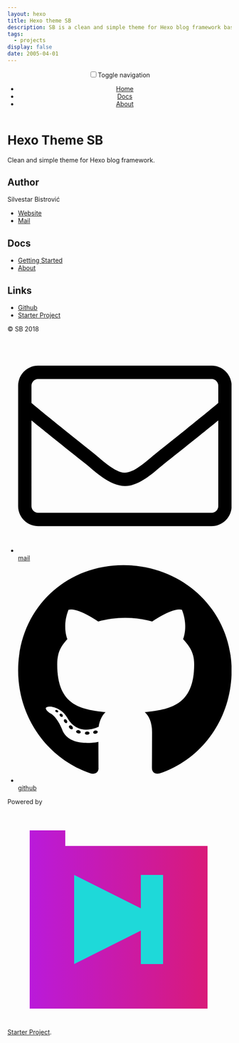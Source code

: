 ```yaml
---
layout: hexo
title: Hexo theme SB
description: SB is a clean and simple theme for Hexo blog framework based on pink and dark colors, Vollkorn and Playfair Display fonts, and best practices in 2018.
tags:
  - projects
display: false
date: 2005-04-01
---
```


<header class="header">
  <nav class="nav">
    <input class="nav__checkbox" type="checkbox" id="NavToggle"><label class="nav__toggle" for="NavToggle">Toggle navigation</label>
    <ul class="nav__list">
      <li class="nav__item"><a class="nav__link" href="/side-projects/sbtheme/">Home</a></li>
      <li class="nav__item"><a class="nav__link" href="/side-projects/sbtheme/docs/">Docs</a>
      </li>
      <li class="nav__item"><a class="nav__link" href="/side-projects/sbtheme/about/">About</a></li>
    </ul>
  </nav>
</header>
<div class="wrapper">
  <div class="home">
    <div class="home__box">
      <h1>Hexo Theme SB</h1>
      <p>Clean and simple theme for Hexo blog framework.</p>
    </div>
    <div class="home__box">
      <h2>Author</h2>
      <p>Silvestar Bistrović</p>
      <ul>
        <li><a href="/">Website</a></li>
        <li><a href="mailto:me@silvestar.codes?Subject=Hello">Mail</a></li>
      </ul>
    </div>
    <div class="home__box">
      <h2>Docs</h2>
      <ul>
        <li><a href="/side-projects/sbtheme/getting-started/">Getting Started</a></li>
        <li><a href="/side-projects/sbtheme/about/">About</a></li>
      </ul>
    </div>
    <div class="home__box">
      <h2>Links</h2>
      <ul>
        <li><a href="https://github.com/maliMirkec/hexo-theme-sb">Github</a></li>
        <li><a href="/side-projects/starter-project/">Starter Project</a></li>
      </ul>
    </div>
  </div>
</div>
<footer class="footer">
  <div class="copyright">
    <p>© SB 2018</p>
  </div>
  <ul class="contact">
    <li class="contact__item">
      <a class="tally" href="mailto:me@silvestar.codes?Subject=Hello"><svg class="font-awesome font-awesome--mail" viewBox="0 0 512 512"><path d="M464 64H48C21.5 64 0 85.5 0 112v288c0 26.5 21.5 48 48 48h416c26.5 0 48-21.5 48-48V112c0-26.5-21.5-48-48-48zM48 96h416c8.8 0 16 7.2 16 16v41.4c-21.9 18.5-53.2 44-150.6 121.3-16.9 13.4-50.2 45.7-73.4 45.3-23.2.4-56.6-31.9-73.4-45.3C85.2 197.4 53.9 171.9 32 153.4V112c0-8.8 7.2-16 16-16zm416 320H48c-8.8 0-16-7.2-16-16V195c22.8 18.7 58.8 47.6 130.7 104.7 20.5 16.4 56.7 52.5 93.3 52.3 36.4.3 72.3-35.5 93.3-52.3 71.9-57.1 107.9-86 130.7-104.7v205c0 8.8-7.2 16-16 16z"></path></svg><span>mail</span></a>
    </li>
    <li class="contact__item">
      <a class="tally" href="https://github.com/maliMirkec/hexo-theme-sb"><svg class="font-awesome font-awesome--github" viewBox="0 0 496 512"><path d="M165.9 397.4c0 2-2.3 3.6-5.2 3.6-3.3.3-5.6-1.3-5.6-3.6 0-2 2.3-3.6 5.2-3.6 3-.3 5.6 1.3 5.6 3.6zm-31.1-4.5c-.7 2 1.3 4.3 4.3 4.9 2.6 1 5.6 0 6.2-2s-1.3-4.3-4.3-5.2c-2.6-.7-5.5.3-6.2 2.3zm44.2-1.7c-2.9.7-4.9 2.6-4.6 4.9.3 2 2.9 3.3 5.9 2.6 2.9-.7 4.9-2.6 4.6-4.6-.3-1.9-3-3.2-5.9-2.9zM244.8 8C106.1 8 0 113.3 0 252c0 110.9 69.8 205.8 169.5 239.2 12.8 2.3 17.3-5.6 17.3-12.1 0-6.2-.3-40.4-.3-61.4 0 0-70 15-84.7-29.8 0 0-11.4-29.1-27.8-36.6 0 0-22.9-15.7 1.6-15.4 0 0 24.9 2 38.6 25.8 21.9 38.6 58.6 27.5 72.9 20.9 2.3-16 8.8-27.1 16-33.7-55.9-6.2-112.3-14.3-112.3-110.5 0-27.5 7.6-41.3 23.6-58.9-2.6-6.5-11.1-33.3 2.6-67.9 20.9-6.5 69 27 69 27 20-5.6 41.5-8.5 62.8-8.5s42.8 2.9 62.8 8.5c0 0 48.1-33.6 69-27 13.7 34.7 5.2 61.4 2.6 67.9 16 17.7 25.8 31.5 25.8 58.9 0 96.5-58.9 104.2-114.8 110.5 9.2 7.9 17 22.9 17 46.4 0 33.7-.3 75.4-.3 83.6 0 6.5 4.6 14.4 17.3 12.1C428.2 457.8 496 362.9 496 252 496 113.3 383.5 8 244.8 8zM97.2 352.9c-1.3 1-1 3.3.7 5.2 1.6 1.6 3.9 2.3 5.2 1 1.3-1 1-3.3-.7-5.2-1.6-1.6-3.9-2.3-5.2-1zm-10.8-8.1c-.7 1.3.3 2.9 2.3 3.9 1.6 1 3.6.7 4.3-.7.7-1.3-.3-2.9-2.3-3.9-2-.6-3.6-.3-4.3.7zm32.4 35.6c-1.6 1.3-1 4.3 1.3 6.2 2.3 2.3 5.2 2.6 6.5 1 1.3-1.3.7-4.3-1.3-6.2-2.2-2.3-5.2-2.6-6.5-1zm-11.4-14.7c-1.6 1-1.6 3.6 0 5.9 1.6 2.3 4.3 3.3 5.6 2.3 1.6-1.3 1.6-3.9 0-6.2-1.4-2.3-4-3.3-5.6-2z"></path></svg><span>github</span></a>
    </li>
  </ul>
</footer>
<div class="sig">
  <p>Powered by
    <a class="sig__link" href="/side-projects/starter-project/"><svg width="500" height="500" viewBox="0 0 500 500"><defs><lineargradient id="starter-project-a" x1="0%" y1="50%" y2="50%"><stop offset="0%" stop-color="#BA1ADA"></stop><stop offset="100%" stop-color="#D91A79"></stop></lineargradient></defs><g fill="none" fill-rule="evenodd"><polygon fill="url(#starter-project-a)" points="130 91 450 91 450 456 50 456 50 56 130 56"></polygon><polygon fill="#1ED9D9" points="300 281 150 356 150 156 300 231 300 156 350 156 350 356 300 356"></polygon></g></svg> Starter Project</a>.
  </p>
</div>
